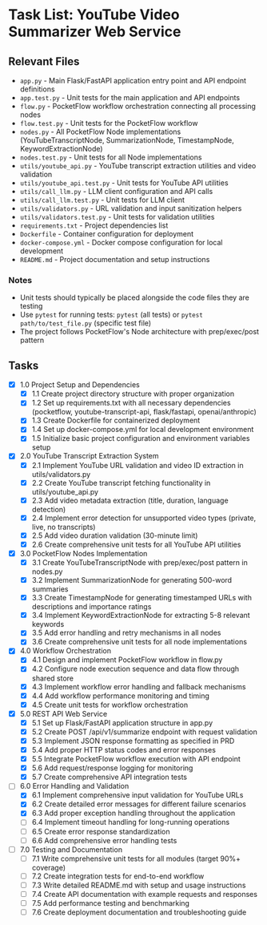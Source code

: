 # Task List: YouTube Video Summarizer Web Service

## Relevant Files

- `app.py` - Main Flask/FastAPI application entry point and API endpoint definitions
- `app.test.py` - Unit tests for the main application and API endpoints
- `flow.py` - PocketFlow workflow orchestration connecting all processing nodes
- `flow.test.py` - Unit tests for the PocketFlow workflow
- `nodes.py` - All PocketFlow Node implementations (YouTubeTranscriptNode, SummarizationNode, TimestampNode, KeywordExtractionNode)
- `nodes.test.py` - Unit tests for all Node implementations
- `utils/youtube_api.py` - YouTube transcript extraction utilities and video validation
- `utils/youtube_api.test.py` - Unit tests for YouTube API utilities
- `utils/call_llm.py` - LLM client configuration and API calls
- `utils/call_llm.test.py` - Unit tests for LLM client
- `utils/validators.py` - URL validation and input sanitization helpers
- `utils/validators.test.py` - Unit tests for validation utilities
- `requirements.txt` - Project dependencies list
- `Dockerfile` - Container configuration for deployment
- `docker-compose.yml` - Docker compose configuration for local development
- `README.md` - Project documentation and setup instructions

### Notes

- Unit tests should typically be placed alongside the code files they are testing
- Use `pytest` for running tests: `pytest` (all tests) or `pytest path/to/test_file.py` (specific test file)
- The project follows PocketFlow's Node architecture with prep/exec/post pattern

## Tasks

- [x] 1.0 Project Setup and Dependencies
  - [x] 1.1 Create project directory structure with proper organization
  - [x] 1.2 Set up requirements.txt with all necessary dependencies (pocketflow, youtube-transcript-api, flask/fastapi, openai/anthropic)
  - [x] 1.3 Create Dockerfile for containerized deployment
  - [x] 1.4 Set up docker-compose.yml for local development environment
  - [x] 1.5 Initialize basic project configuration and environment variables setup

- [x] 2.0 YouTube Transcript Extraction System
  - [x] 2.1 Implement YouTube URL validation and video ID extraction in utils/validators.py
  - [x] 2.2 Create YouTube transcript fetching functionality in utils/youtube_api.py
  - [x] 2.3 Add video metadata extraction (title, duration, language detection)
  - [x] 2.4 Implement error detection for unsupported video types (private, live, no transcripts)
  - [x] 2.5 Add video duration validation (30-minute limit)
  - [x] 2.6 Create comprehensive unit tests for all YouTube API utilities

- [x] 3.0 PocketFlow Nodes Implementation
  - [x] 3.1 Create YouTubeTranscriptNode with prep/exec/post pattern in nodes.py
  - [x] 3.2 Implement SummarizationNode for generating 500-word summaries
  - [x] 3.3 Create TimestampNode for generating timestamped URLs with descriptions and importance ratings
  - [x] 3.4 Implement KeywordExtractionNode for extracting 5-8 relevant keywords
  - [x] 3.5 Add error handling and retry mechanisms in all nodes
  - [x] 3.6 Create comprehensive unit tests for all node implementations

- [x] 4.0 Workflow Orchestration
  - [x] 4.1 Design and implement PocketFlow workflow in flow.py
  - [x] 4.2 Configure node execution sequence and data flow through shared store
  - [x] 4.3 Implement workflow error handling and fallback mechanisms
  - [x] 4.4 Add workflow performance monitoring and timing
  - [x] 4.5 Create unit tests for workflow orchestration

- [x] 5.0 REST API Web Service
  - [x] 5.1 Set up Flask/FastAPI application structure in app.py
  - [x] 5.2 Create POST /api/v1/summarize endpoint with request validation
  - [x] 5.3 Implement JSON response formatting as specified in PRD
  - [x] 5.4 Add proper HTTP status codes and error responses
  - [x] 5.5 Integrate PocketFlow workflow execution with API endpoint
  - [x] 5.6 Add request/response logging for monitoring
  - [x] 5.7 Create comprehensive API integration tests

- [ ] 6.0 Error Handling and Validation
  - [x] 6.1 Implement comprehensive input validation for YouTube URLs
  - [x] 6.2 Create detailed error messages for different failure scenarios
  - [x] 6.3 Add proper exception handling throughout the application
  - [ ] 6.4 Implement timeout handling for long-running operations
  - [ ] 6.5 Create error response standardization
  - [ ] 6.6 Add comprehensive error handling tests

- [ ] 7.0 Testing and Documentation
  - [ ] 7.1 Write comprehensive unit tests for all modules (target 90%+ coverage)
  - [ ] 7.2 Create integration tests for end-to-end workflow
  - [ ] 7.3 Write detailed README.md with setup and usage instructions
  - [ ] 7.4 Create API documentation with example requests and responses
  - [ ] 7.5 Add performance testing and benchmarking
  - [ ] 7.6 Create deployment documentation and troubleshooting guide